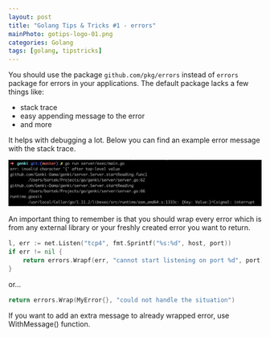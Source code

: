 ```yaml
---
layout: post
title: "Golang Tips & Tricks #1 - errors" 
mainPhoto: gotips-logo-01.png 
categories: Golang
tags: [golang, tipstricks]
---
```

You should use the package `github.com/pkg/errors` instead of `errors` package for errors in your applications. The default package lacks a few things like: 

 * stack trace
 * easy appending message to the error
 * and more

It helps with debugging a lot. Below you can find an example error message with the stack trace. 

![](/assets/posts/tipsandtrics01.png)


An important thing to remember is that you should wrap every error which is from any external library or your freshly created error you want to return.

```go
l, err := net.Listen("tcp4", fmt.Sprintf("%s:%d", host, port))
if err != nil {
    return errors.Wrapf(err, "cannot start listening on port %d", port)
}
```

or...

```go
return errors.Wrap(MyError{}, "could not handle the situation")
```

If you want to add an extra message to already wrapped error, use WithMessage() function.

